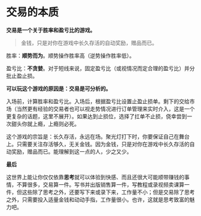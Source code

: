 # 交易的本质

**交易是一个关于胜率和盈亏比的游戏。**

> 金钱，只是对你在游戏中长久存活的自动奖励，赠品而已。

胜率：**顺势而为**。顺势操作胜率高（逆势操作胜率低）。

盈亏比：**不贪婪**。对于短线来说，固定盈亏比（或视情况而定合理的盈亏比）并分批止盈止损。

**可以玩这个游戏的原因是：交易是可分析的。**

入场前，计算胜率和盈亏比。入场后，根据盈亏比设置止盈止损单。剩下的交给市场（当然更有经验的交易者也可以视走势情况进行订单管理来实时介入，这是一个更复杂的话题，这里不展开）。如果达到止损位，选择了扛单不止损，侥幸尝到一次甜头你就上瘾，上瘾则必死。

这个游戏的宗旨是：长久存活，永远在场。聚光灯打下时，你要保证自己在舞台上。只需要关注存活够久，无关金钱。因为金钱，只是对你在游戏中长久存活的自动奖励，赠品而已。能理解到这一点的人，少之又少。



**最后**

这世界上能让你仅仅依靠**思考**就可以体验到快感、而且还很大可能顺带赚钱的事情，不算很多，交易算一件。写书并出版销售算一件，写教程或录视频卖课算一件，但这些除了思考之外，还要写下来或录下来，工作量不小；但是交易除了思考之外，只需要投入适量金钱和动动手指，工作量很小。也许，这就是思考致富的魅力吧。
